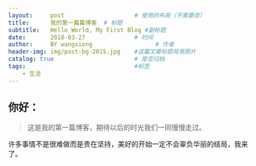 ```yaml
---
layout:     post                    # 使用的布局（不需要改）
title:      我的第一篇篇博客  # 标题 
subtitle:   Hello World, My First Blog #副标题
date:       2018-03-27              # 时间
author:     BY wangxiong                  # 作者
header-img: img/post-bg-2015.jpg    #这篇文章标题背景图片
catalog: true                       # 是否归档
tags:                               #标签
    - 生活
---
```


## 你好：
>这是我的第一篇博客，期待以后的时光我们一同慢慢走过。

许多事情不是很难做而是贵在坚持，美好的开始一定不会辜负华丽的结局，我来了。

